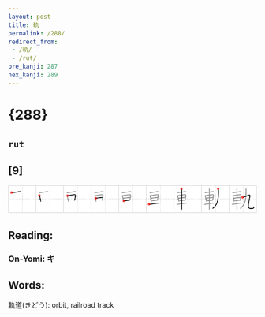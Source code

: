 ```yaml
---
layout: post
title: 軌
permalink: /288/
redirect_from:
 - /軌/
 - /rut/
pre_kanji: 287
nex_kanji: 289
---
```


# {288}

## `rut`

## [9]

<div class="stroke"><img src="../images/E8BB8C.png" /></div>

## Reading:

### On-Yomi: キ

## Words:

軌道(きどう): orbit, railroad track
